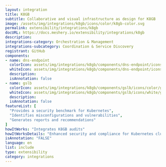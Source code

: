```yaml
---
layout: integration
title: K8GB
subtitle: Collaborative and visual infrastructure as design for K8GB
image: /assets/img/integrations/k8gb/icons/color/k8gb-color.svg
permalink: extensibility/integrations/k8gb
docURL: https://docs.meshery.io/extensibility/integrations/k8gb
description: 
integrations-category: Orchestration & Management
integrations-subcategory: Coordination & Service Discovery
registrant: GitHub
components: 
- name: dns-endpoint
  colorIcon: assets/img/integrations/k8gb/components/dns-endpoint/icons/color/dns-endpoint-color.svg
  whiteIcon: assets/img/integrations/k8gb/components/dns-endpoint/icons/white/dns-endpoint-white.svg
  description: 
  isAnnotation: false
- name: gslb
  colorIcon: assets/img/integrations/k8gb/components/gslb/icons/color/gslb-color.svg
  whiteIcon: assets/img/integrations/k8gb/components/gslb/icons/white/gslb-white.svg
  description: 
  isAnnotation: false
featureList: [
  "Provides a security benchmark for Kubernetes",
  "Identifies misconfigurations and vulnerabilities",
  "Generates reports and recommendations"
]
howItWorks: "Integrates K8GB audits"
howItWorksDetails: "Enhanced security and compliance for Kubernetes clusters"
isAnnotation: "FALSE"
language: en
list: include
type: extensibility
category: integrations
---
```

